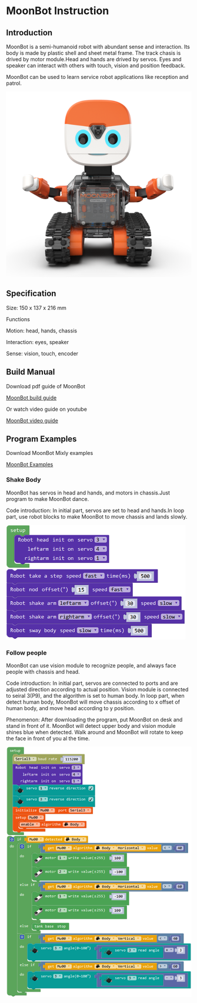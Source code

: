 # MoonBot Instruction

## Introduction

MoonBot is a semi-humanoid robot with abundant sense and interaction. Its body is made by plastic shell and sheet metal frame. 
The track chasis is drived by motor module.Head and hands are drived by servos. 
Eyes and speaker can interact with others with touch, vision and position feedback.

MoonBot can be used to learn service robot applications like reception and patrol.

![](./images/render_MoonBot.png)

## Specification

Size: 150 x 137 x 216 mm

Functions

Motion: head, hands, chassis

Interaction: eyes, speaker

Sense: vision, touch, encoder

## Build Manual

Download pdf guide of MoonBot

[MoonBot build guide](https://github.com/mu-opensource/Morpx-docs-en/raw/master/MoonBot/MoonBot_Structure/docs/MoonBot_manual_en.pdf)

Or watch video guide on youtube

[MoonBot video guide](https://www.youtube.com/watch?v=me56aYx-8Tc)

## Program Examples

Download MoonBot Mixly examples

[MoonBot Examples](https://github.com/mu-opensource/Morpx-docs-en/raw/master/MoonBot/MoonBot_Structure/sources/Mixly_example_MoonBot.zip)

### Shake Body

MoonBot has servos in head and hands, and motors in chassis.Just program to make MoonBot dance.

Code introduction: In initial part, servos are set to head and hands.In loop part, use robot blocks to make MoonBot to move chassis and lands slowly.

![](./images/Mixly_MoonBot_shake.png)

### Follow people

MoonBot can use vision module to recognize people, and always face people with chassis and head.

Code introduction: In initial part, servos are connected to ports and are adjusted direction according to actual position.
Vision module is connected to seiral 3(P9), and the algorithm is set to human body.
In loop part, when detect human body, MoonBot will move chassis according to x offset of human body, and move head according to y position.

Phenomenon: After downloading the program, put MoonBot on desk and stand in front of it.
MoonBot will detect upper body and vision module shines blue when detected.
Walk around and MoonBot will rotate to keep the face in front of you al the time.

![](./images/Mixly_MoonBot_followBody.png)
